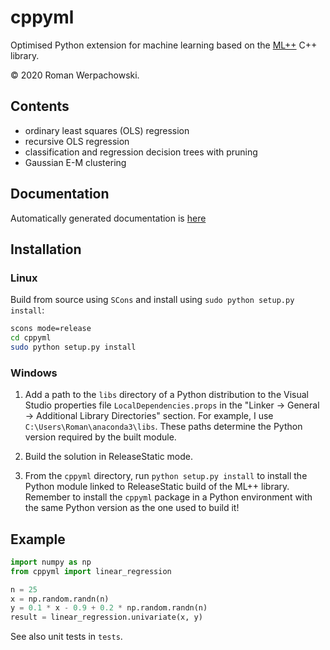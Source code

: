 # cppyml

Optimised Python extension for machine learning based on the [ML++](https://github.com/romanwerpachowski/ML) C++ library.

© 2020 Roman Werpachowski.

## Contents

- ordinary least squares (OLS) regression
- recursive OLS regression
- classification and regression decision trees with pruning
- Gaussian E-M clustering

## Documentation

Automatically generated documentation is [here](cppyml/html/index.html)

## Installation

### Linux

Build from source using `SCons` and install using `sudo python setup.py install`:

```bash
scons mode=release
cd cppyml
sudo python setup.py install
```

### Windows


1. Add a path to the `libs` directory of a Python distribution to the Visual Studio properties file `LocalDependencies.props` in the "Linker -> General -> Additional Library Directories" section.
   For example, I use `C:\Users\Roman\anaconda3\libs`. These paths determine the Python version required by the built module.

2. Build the solution in ReleaseStatic mode.

3. From the `cppyml` directory, run `python setup.py install` to install the Python module linked to ReleaseStatic build of the ML++ library.
   Remember to install the `cppyml` package in a Python environment with the same Python version as the one used to build it!


## Example

```python
import numpy as np
from cppyml import linear_regression

n = 25
x = np.random.randn(n)
y = 0.1 * x - 0.9 + 0.2 * np.random.randn(n)
result = linear_regression.univariate(x, y)
```

See also unit tests in `tests`.
